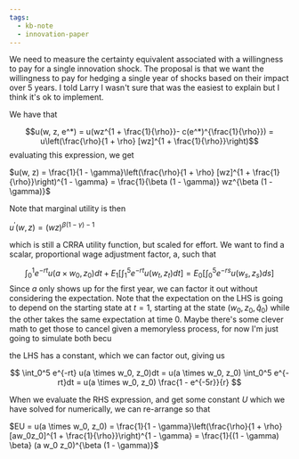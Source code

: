 ```yaml
---
tags:
  - kb-note
  - innovation-paper
---
```

We need to measure the certainty equivalent associated with a willingness to pay for a single innovation shock. The proposal is that we want the willingness to pay for hedging a single year of shocks based on their impact over 5 years. I told Larry I wasn't sure that was the easiest to explain but I think it's ok to implement.

We have that

$$u(w, z, e^*) = u(wz^{1 + \frac{1}{\rho}}- c(e^*)^{\frac{1}{\rho}}) = u\left(\frac{\rho}{1 + \rho} [wz]^{1 + \frac{1}{\rho}}\right)$$
evaluating this expression, we get

$u(w, z) = \frac{1}{1 - \gamma}\left(\frac{\rho}{1 + \rho} [wz]^{1 + \frac{1}{\rho}}\right)^{1 - \gamma} = \frac{1}{\beta (1 - \gamma)} wz^{\beta (1 - \gamma)}$

Note that marginal utility is then

$u^\prime (w, z) = (wz)^{\beta(1- \gamma) - 1}$

which is still a CRRA utility function, but scaled for effort. We want to find a scalar, proportional wage adjustment factor, a, such that

$$\int_0^1 e^{-rt}u(a \times w_0, z_0)dt + E_1\left[\int_1^5  e^{-rt}u(w_t, z_t) dt\right] = E_0\left[\int_0^5 e^{-rs} u(w_s , z_s) ds\right]$$
Since $a$ only shows up for the first year, we can factor it out without considering the expectation. Note that the expectation on the LHS is going to depend on the starting state at $t = 1$, starting at the state $(w_0, z_0, \hat{q}_0)$ while the other takes the same expectation at time $0$. Maybe there's some clever math to get those to cancel given a memoryless process, for now I'm just going to simulate both becu


the LHS has a constant, which we can factor out, giving us

$$ \int_0^5 e^{-rt} u(a \times w_0, z_0)dt = u(a \times w_0, z_0) \int_0^5 e^{-rt}dt = u(a \times w_0, z_0) \frac{1 - e^{-5r}}{r} $$

When we evaluate the RHS expression, and get some constant $U$ which we have solved for numerically, we can re-arrange so that

$EU = u(a \times w_0, z_0) = \frac{1}{1 - \gamma}\left(\frac{\rho}{1 + \rho} [aw_0z_0]^{1 + \frac{1}{\rho}}\right)^{1 - \gamma} = \frac{1}{(1 - \gamma) \beta} (a w_0 z_0)^{\beta (1 - \gamma)}$

